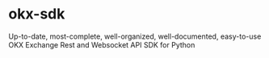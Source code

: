 # okx-sdk
Up-to-date, most-complete, well-organized, well-documented, easy-to-use OKX Exchange Rest and Websocket API SDK for Python
